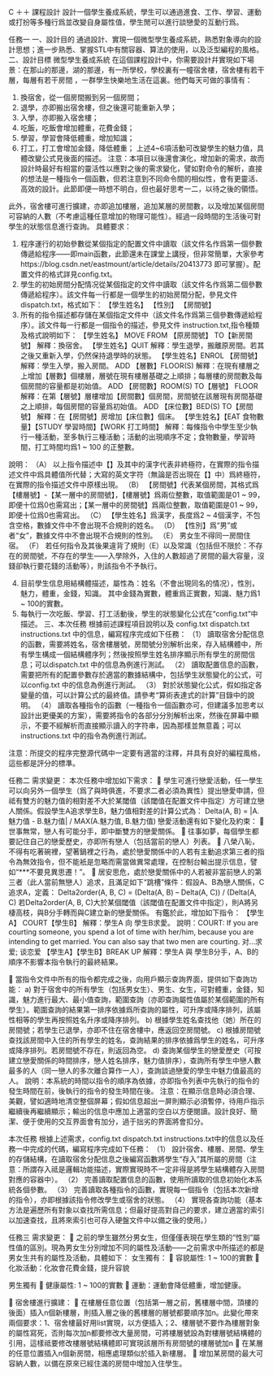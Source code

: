 C ＋＋ 課程設計
設計一個學生養成系統，學生可以通過進食、工作、學習、運動或打扮等多種行爲並改變自身屬性值，學生閒可以進行談戀愛的互動行爲。



任務一
一、設計目的
通過設計、實現一個微型學生養成系統，熟悉對象導向的設計思想；進一步熟悉、掌握STL中有關容器、算法的使用，以及泛型編程的風格。
二、設計目標
微型學生養成系統
在這個課程設計中，你需要設計幷實現如下場景：在那山的那邊，湖的那邊，有一所學校，學校裏有一幢宿舍樓，宿舍樓有若干層，每層有若干房間 ，一群學生快樂地生活在這裏。他們每天可做的事情有：
1.	換宿舍，從一個房間搬到另一個房間；
2.	退學，亦即搬出宿舍樓，但之後還可能重新入學；
3.	入學，亦即搬入宿舍樓；
4.	吃飯，吃飯會增加體重，花費金錢；
5.	學習，學習會降低體重，增加知識；
6.	打工，打工會增加金錢，降低體重；
上述4~6項活動可改變學生的魅力值，具體改變公式見後面的描述。
注意：本項目以後還會演化，增加新的需求，故而設計時最好有相當的靈活性以應對之後的需求變化，譬如對命令的解析，直接的想法是一種指令一個函數，但若注意到不同命令間的相似性，會有更靈活、高效的設計。此節即便一時想不明白，但也最好思考一二，以待之後的領悟。

此外，宿舍樓可進行擴建，亦即追加樓層，追加某層的房間數，以及增加某個房間可容納的人數（不考慮這種任意增加的物理可能性）。經過一段時間的生活後可對學生的狀態信息進行查詢。
具體要求：
1.	程序運行的初始參數從某個指定的配置文件中讀取（該文件名作爲第一個參數傳遞給程序——即main函數，此節還未在課堂上講授，但非常簡單，大家參考https://blog.csdn.net/eastmount/article/details/20413773 即可掌握）。配置文件的格式詳見config.txt。
2.	學生的初始房間分配情况從某個指定的文件中讀取（該文件名作爲第二個參數傳遞給程序）。該文件每一行都是一個學生的初始房間分配，參見文件 dispatch.txt，格式如下：
【學生姓名】 【性別】 【房間號】
3.	所有的指令描述都存儲在某個指定文件中（該文件名作爲第三個參數傳遞給程序）。該文件每一行都是一個指令的描述，參見文件 instruction.txt,指令種類及格式說明如下：
【學生姓名】 MOVE  FROM 【原房間號】 TO【新房間號】
解釋：換宿舍。
【學生姓名】QUIT
解釋：學生退學，搬離原房間。若其之後又重新入學，仍然保持退學時的狀態。
【學生姓名】ENROL 【房間號】
解釋：學生入學，搬入房間。
ADD 【層數】FLOOR(S)
解釋：在現有樓層之上增加【層數】個樓層，層號在現有樓層基礎之上順排；每層樓的房間數及每個房間的容量都是初始值。
ADD 【房間數】ROOM(S) TO【層號】 FLOOR
解釋：在第【層號】層樓增加【房間數】個房間，房間號在該層現有房間基礎之上順排，每個房間的容量爲初始值。
ADD 【床位數】BED(S)  TO【房間號】
解釋：在【房間號】房增加【床位數】個床。 
【學生姓名】【EAT 食物數量】【STUDY 學習時間】【WORK 打工時間】
解釋：每條指令中學生至少執行一種活動，至多執行三種活動；活動的出現順序不定；食物數量，學習時間，打工時間均爲1 ~ 100 的正整數。

說明：
（A）	以上指令描述中【】及其中的漢字代表非終極符，在實際的指令描述文件中爲具體值所代替；大寫的英文字符（無論是否出現在【】中）爲終極符，在實際的指令描述文件中原樣出現。
（B）	【房間號】代表某個房間，其格式爲 【樓層號】-【某一層中的房間號】，【樓層號】爲兩位整數，取值範圍是01 ~ 99，即便十位爲0也需寫出；【某一層中的房間號】爲兩位整數，取值範圍是01 ~ 99，即便十位爲0也需寫出。
（C）	【學生姓名】爲漢字，長度爲2 ~ 4個漢字，不包含空格，數據文件中不會出現不合規則的姓名。
（D）	【性別】爲“男”或者“女”，數據文件中不會出現不合規則的性別。
（E）	男女生不得同一房間住宿。
（F）	若任何指令及其後果違背了規則（E）以及常識（包括但不限於：不存在的房間號，不存在的學生——入學除外，入住的人數超過了房間的最大容量，沒錢卻執行要花錢的活動等），則該指令不予執行。

4.	目前學生信息用結構體描述，屬性為：姓名（不會出現同名的情况），性別，魅力，體重，金錢，知識。
其中金錢為實數，體重爲正實數，知識、魅力爲1 ~ 100的實數。
5.	每執行一次吃飯、學習、打工活動後，學生的狀態變化公式在“config.txt”中描述。
三、本次任務
根據前述課程項目說明以及
config.txt
dispatch.txt
instructions.txt
中的信息，編寫程序完成如下任務：
（1）	讀取宿舍分配信息的函數，需要將姓名，宿舍樓層號，房間號分別解析出來，存入結構體中，所有學生構成一個結構體序列；然後按照學生姓名排序顯示所有學生的房間信息；可以dispatch.txt 中的信息為例進行測試。
（2）	讀取配置信息的函數，需要把所有的配置參數存於適當的數據結構中，包括學生狀態變化的公式，可以config.txt 中的信息為例進行測試。
（3）	對於狀態變化公式，假如指定各變量的值，可以計算公式的最終值。請參考“算術表達式的計算”目錄中的說明。
（4）	讀取各種指令的函數（一種指令一個函數亦可，但建議多加思考以設計出更優美的方案），需要將指令的各部分分別解析出來，然後在屏幕中顯示，不要不經解析而直接顯示讀入的字符串，因為那樣並無意義；可以instructions.txt 中的指令為例進行測試。

注意：所提交的程序完整源代碼中一定要有適當的注釋，幷具有良好的編程風格，這些都是評分的標準。


任務二
需求變更：
本次任務中增加如下需求：
	學生可進行戀愛活動，任一學生可以向另外一個學生（爲了與時俱進，不要求二者必須為異性）提出戀愛申請，但祗有雙方的魅力值的相對差不大於某閾值（該閾值在配置文件中指定）方可建立戀人關係。假設學生A追求學生B，魅力值相對差的計算公式為：
Delta(A, B) = |A.魅力值 - B.魅力值| / MAX(A.魅力值, B.魅力值)
	戀愛活動還有如下變化及約束：
	世事無常，戀人有可能分手，即中斷雙方的戀愛關係。
	往事如夢，每個學生都要記住自己的戀愛歷史，亦即所有戀人（包括當前的戀人）列表。
	八榮八恥，不得有吃著碗裡，望著鍋裡之行為，處於戀愛關係中的人若有主動追求第三者的指令為無效指令，但不能衹是忽略而需當做異常處理，在控制台輸出提示信息，譬如“***不要見異思遷！”。
	居安思危，處於戀愛關係中的人若被非當前戀人的第三者（此人當前無戀人）追求，且滿足如下“跳槽”條件：假設A、B為戀人關係，C追求A，定義：
Delta2order(A, B, C) = (Delta(A, B) – Delta(A, C)) / (Delta(A, C)
若Delta2order(A, B, C)大於某個閾值（該閾值在配置文件中指定），則A將另棲高枝，與B分手轉而與C建立新的戀愛關係。
有鑑於此，增加如下指令：
【學生A】 COURT【學生B】
解釋：學生A 向 學生B求愛。
說明：COURT: If you are courting someone, you spend a lot of time with her/him, because you are intending to get married. You can also say that two men are courting. 对…求爱; 谈恋爱 
【學生A】【學生B】BREAK UP
解釋：學生A 與 學生B分手，A、B的順序不影響本指令執行的最終結果。

	當指令文件中所有的指令都完成之後，向用戶顯示查詢界面，提供如下查詢功能：
a)	對于宿舍中的所有學生（包括男女生）、男生、女生，可對體重，金錢，知識，魅力進行最大、最小值查詢，範圍查詢（亦即查詢屬性值屬於某個範圍的所有學生）。範圍查詢的結果第一排序依據爲所查詢的屬性，可升序或降序排列，該屬性相等的學生再按照姓名升序或降序排列。
b)	根據學生姓名查找他（她）所在的房間號；若學生已退學，亦即不住在宿舍樓中，應返回空房間號。
c)	根據房間號查找該房間中入住的所有學生的姓名，查詢結果的排序依據爲學生的姓名，可升序或降序排列。若房間號不存在，則返回為空。
d)	查詢某個學生的戀愛歷史（可按建立戀愛關係的時間排序，戀人姓名排序，魅力值排序），查詢所有學生中戀人數最多的人（同一戀人的多次離合算作一人），查詢談過戀愛的學生中魅力值最高的人。
說明：本系統的時間以指令的順序為依據，亦即指令列表中先執行的指令的發生時間在前，後執行的指令的發生時間在後。
注意：在顯示信息時必須合理、美觀，譬如適時地清空整個屏幕；假如信息超出一屏則顯示必須暫停，待用戶指示繼續後再繼續顯示；輸出的信息中應加上適當的空白以方便閱讀。設計良好、簡潔、便于使用的交互界面會有加分，過于拙劣的界面將會扣分。

本次任務
根據上述需求，config.txt dispatch.txt instructions.txt中的信息以及任務一中完成的代碼，編寫程序完成如下任務：
（1）	設計宿舍、樓層、房間、學生的存儲結構，在讀取宿舍分配信息之後編寫函數將學生“存入”其所屬的房間（注意：所謂存入祗是邏輯功能描述，實際實現時不一定非得是將學生結構體存入房間對應的容器中）。
（2）	完善讀取配置信息的函數，使用所讀取的信息初始化本系統各個參數。
（3）	完善讀取各種指令的函數，實現每一個指令（包括本次新增的指令），亦即根據該指令修改學生或宿舍的狀態。
（4）	實現各查詢功能（基本方法是遍歷所有對象以查找所需信息；但最好提高對自己的要求，建立適當的索引以加速查找，且將來索引也可存入硬盤文件中以備之後的使用。）

任務三
需求變更：
	之前的學生雖然分男女生，但僅僅表現在學生類的“性別”屬性值的區別。現為男女生分別增加不同的屬性及活動——之前需求中所描述的都是男女生共有的屬性及活動，具體如下：
女生獨有：
	容貌屬性: 1 ~ 100的實數
	化妝活動：化妝會花費金錢，提升容貌

男生獨有
	健康屬性: 1 ~ 100的實數
	運動：運動會降低體重，增加健康。

	宿舍樓進行擴建：
	在樓層任意位置（包括第一層之前，舊樓層中間，頂樓的後面）插入n個新樓層，則插入層之後的舊樓層的層號都要順序加n。此變化帶來兩個要求：1、宿舍樓最好用list實現，以方便插入；2、樓層號不要作為樓層對象的屬性寫死，否則每次加n都要修改大量房間，可將樓層號設為對樓層號結構體的引用，這樣祗要修改樓層號結構體即可實現該層所有房間號的樓層號加n
	在某層的任意位置插入n個新房間，相應處理類似於插入新樓層。
	增加某房間的最大可容納人數，以備在原來已經住滿的房間中增加入住學生。

